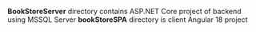 **BookStoreServer** directory contains ASP.NET Core project of backend using MSSQL Server
**bookStoreSPA** directory is client Angular 18 project
